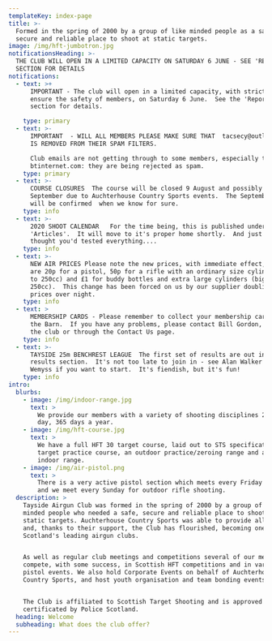 ```yaml
---
templateKey: index-page
title: >-
  Formed in the spring of 2000 by a group of like minded people as a safe,
  secure and reliable place to shoot at static targets.
image: /img/hft-jumbotron.jpg
notificationsHeading: >-
  THE CLUB WILL OPEN IN A LIMITED CAPACITY ON SATURDAY 6 JUNE - SEE 'REPORTS'
  SECTION FOR DETAILS 
notifications:
  - text: >+
      IMPORTANT - The club will open in a limited capacity, with strict rules to
      ensure the safety of members, on Saturday 6 June.  See the 'Reports
      section for details.

    type: primary
  - text: >-
      IMPORTANT  - WILL ALL MEMBERS PLEASE MAKE SURE THAT  tacsecy@outlook.com
      IS REMOVED FROM THEIR SPAM FILTERS.  

      Club emails are not getting through to some members, especially those on
      btinternet.com: they are being rejected as spam. 
    type: primary
  - text: >-
      COURSE CLOSURES  The course will be closed 9 August and possibly 13
      September due to Auchterhouse Country Sports events.  The September date
      will be confirmed  when we know for sure.
    type: info
  - text: >-
      2020 SHOOT CALENDAR   For the time being, this is published under
      'Articles'.  It will move to it's proper home shortly.  And just when you
      thought you'd tested everything....
    type: info
  - text: >-
      NEW AIR PRICES Please note the new prices, with immediate effect, for air
      are 20p for a pistol, 50p for a rifle with an ordinary size cylinder (up
      to 250cc) and £1 for buddy bottles and extra large cylinders (bigger than
      250cc).  This change has been forced on us by our supplier doubling their
      prices over night.
    type: info
  - text: >
      MEMBERSHIP CARDS - Please remember to collect your membership cards from
      the Barn.  If you have any problems, please contact Bill Gordon, either at
      the club or through the Contact Us page.
    type: info
  - text: >-
      TAYSIDE 25m BENCHREST LEAGUE  The first set of results are out in the
      results section.  It's not too late to join in - see Alan Walker or Gavin
      Wemyss if you want to start.  It's fiendish, but it's fun!
    type: info
intro:
  blurbs:
    - image: /img/indoor-range.jpg
      text: >
        We provide our members with a variety of shooting disciplines 24 hours a
        day, 365 days a year.
    - image: /img/hft-course.jpg
      text: >
        We have a full HFT 30 target course, laid out to STS specification, a 30
        target practice course, an outdoor practice/zeroing range and a 35 yard
        indoor range.
    - image: /img/air-pistol.png
      text: >
        There is a very active pistol section which meets every Friday evening
        and we meet every Sunday for outdoor rifle shooting.
  description: >
    Tayside Airgun Club was formed in the spring of 2000 by a group of like
    minded people who needed a safe, secure and reliable place to shoot at
    static targets. Auchterhouse Country Sports was able to provide all of these
    and, thanks to their support, the Club has flourished, becoming one of
    Scotland's leading airgun clubs.


    As well as regular club meetings and competitions several of our members
    compete, with some success, in Scottish HFT competitions and in various
    pistol events. We also hold Corporate Events on behalf of Auchterhouse
    Country Sports, and host youth organisation and team bonding events. 


    The Club is affiliated to Scottish Target Shooting and is approved and
    certificated by Police Scotland.
  heading: Welcome
  subheading: What does the club offer?
---
```


